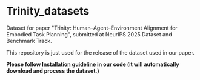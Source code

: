 # Trinity_datasets

Dataset for paper "Trinity: Human–Agent–Environment Alignment for Embodied Task Planning", submitted at NeurIPS 2025 Dataset and Benchmark Track.

This repository is just used for the release of the dataset used in our paper. 

**Please follow [Installation guideline](https://github.com/Trinity-UST/Trinity/blob/main/INSTALLATION.md) in [our code](https://github.com/Trinity-UST/Trinity) (it will automatically download and process the dataset.)**
